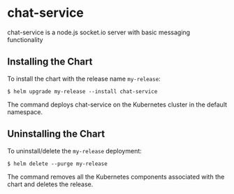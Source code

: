 # chat-service
chat-service is a node.js socket.io server with basic messaging functionality 

## Installing the Chart

To install the chart with the release name `my-release`:

```console
$ helm upgrade my-release --install chat-service 
```

The command deploys chat-service on the Kubernetes cluster in the default namespace.

## Uninstalling the Chart

To uninstall/delete the `my-release` deployment:

```console
$ helm delete --purge my-release
```

The command removes all the Kubernetes components associated with the chart and deletes the release.
